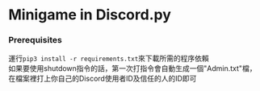 # Minigame in Discord.py

### Prerequisites
運行`pip3 install -r requirements.txt`來下載所需的程序依賴<br>
如果要使用shutdown指令的話，第一次打指令會自動生成一個"Admin.txt"檔，在檔案裡打上你自己的Discord使用者ID及信任的人的ID即可
